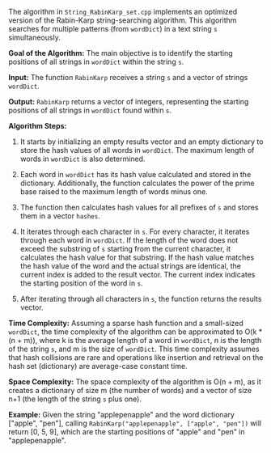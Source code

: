 The algorithm in `String_RabinKarp_set.cpp` implements an optimized version of the Rabin-Karp string-searching algorithm. This algorithm searches for multiple patterns (from `wordDict`) in a text string `s` simultaneously.

**Goal of the Algorithm:**
The main objective is to identify the starting positions of all strings in `wordDict` within the string `s`.

**Input:**
The function `RabinKarp` receives a string `s` and a vector of strings `wordDict`.

**Output:**
`RabinKarp` returns a vector of integers, representing the starting positions of all strings in `wordDict` found within `s`.

**Algorithm Steps:**

1. It starts by initializing an empty results vector and an empty dictionary to store the hash values of all words in `wordDict`. The maximum length of words in `wordDict` is also determined.

2. Each word in `wordDict` has its hash value calculated and stored in the dictionary. Additionally, the function calculates the power of the prime base raised to the maximum length of words minus one.

3. The function then calculates hash values for all prefixes of `s` and stores them in a vector `hashes`.

4. It iterates through each character in `s`. For every character, it iterates through each word in `wordDict`. If the length of the word does not exceed the substring of `s` starting from the current character, it calculates the hash value for that substring. If the hash value matches the hash value of the word and the actual strings are identical, the current index is added to the result vector. The current index indicates the starting position of the word in `s`.

5. After iterating through all characters in `s`, the function returns the results vector.

**Time Complexity:**
Assuming a sparse hash function and a small-sized `wordDict`, the time complexity of the algorithm can be approximated to O(k * (n + m)), where k is the average length of a word in `wordDict`, n is the length of the string `s`, and m is the size of `wordDict`. This time complexity assumes that hash collisions are rare and operations like insertion and retrieval on the hash set (dictionary) are average-case constant time.

**Space Complexity:**
The space complexity of the algorithm is O(n + m), as it creates a dictionary of size m (the number of words) and a vector of size n+1 (the length of the string `s` plus one).

**Example:** Given the string "applepenapple" and the word dictionary ["apple", "pen"], calling `RabinKarp("applepenapple", ["apple", "pen"])` will return [0, 5, 9], which are the starting positions of "apple" and "pen" in "applepenapple".
